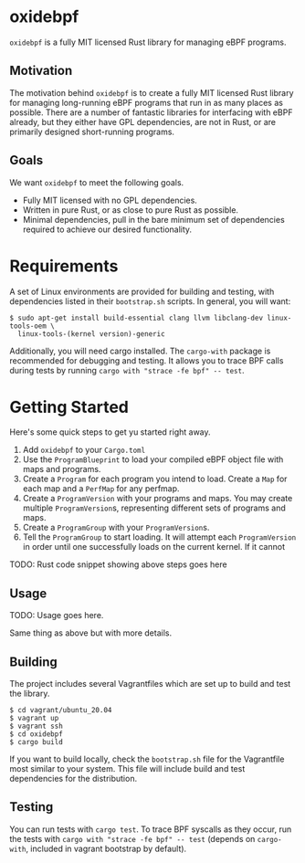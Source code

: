 # oxidebpf

`oxidebpf` is a fully MIT licensed Rust library for managing eBPF programs.

## Motivation

The motivation behind `oxidebpf` is to create a fully MIT licensed Rust library
for managing long-running eBPF programs that run in as many places as possible.
There are a number of fantastic libraries for interfacing with eBPF already,
but they either have GPL dependencies, are not in Rust, or are primarily designed 
short-running programs.

## Goals

We want `oxidebpf` to meet the following goals.

*  Fully MIT licensed with no GPL dependencies.
*  Written in pure Rust, or as close to pure Rust as possible.
*  Minimal dependencies, pull in the bare minimum set of dependencies
required to achieve our desired functionality.

# Requirements

A set of Linux environments are provided for building and testing, with 
dependencies listed in their `bootstrap.sh` scripts. In general, you will
want:

```
$ sudo apt-get install build-essential clang llvm libclang-dev linux-tools-oem \
  linux-tools-(kernel version)-generic
```

Additionally, you will need cargo installed. The `cargo-with` package is 
recommended for debugging and testing. It allows you to trace BPF calls
during tests by running `cargo with "strace -fe bpf" -- test`.


# Getting Started

Here's some quick steps to get yu started right away.

1.  Add `oxidebpf` to your `Cargo.toml`
2.  Use the `ProgramBlueprint` to load your compiled eBPF object file with
maps and programs.
3.  Create a `Program` for each program you intend to load. Create a `Map`
for each map and a `PerfMap` for any perfmap.
4.  Create a `ProgramVersion` with your programs and maps. You may create
multiple `ProgramVersion`s, representing different sets of
programs and maps.
5.  Create a `ProgramGroup` with your `ProgramVersion`s. 
6.  Tell the `ProgramGroup` to start loading. It will attempt each `ProgramVersion`
in order until one successfully loads on the current kernel. If it cannot

TODO: Rust code snippet showing above steps goes here

## Usage

TODO: Usage goes here.

Same thing as above but with more details.

## Building

The project includes several Vagrantfiles which are set up to build and test the library.

```
$ cd vagrant/ubuntu_20.04
$ vagrant up
$ vagrant ssh
$ cd oxidebpf
$ cargo build
```

If you want to build locally, check the `bootstrap.sh` file for the Vagrantfile
most similar to your system. This file will include build and test dependencies
for the distribution.

## Testing

You can run tests with `cargo test`. To trace BPF syscalls as they occur, run 
the tests with `cargo with "strace -fe bpf" -- test` (depends on `cargo-with`, included in
vagrant bootstrap by default).
